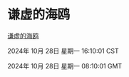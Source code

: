 # 谦虚的海鸥
[谦虚的海鸥](http://219.139.197.74:56308/qxdho/course/base/hotlink/index.php)

2024年 10月 28日 星期一 16:10:01 CST

2024年 10月 28日 星期一 08:10:01 GMT
